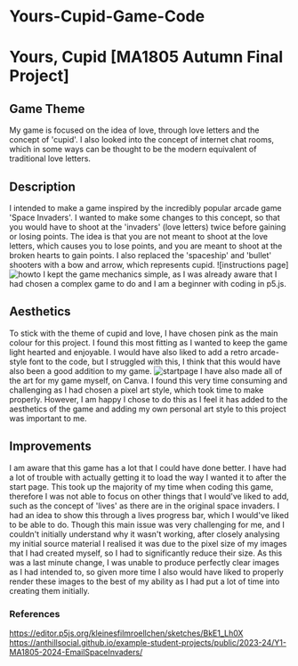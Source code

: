 # Yours-Cupid-Game-Code
# Yours, Cupid [MA1805 Autumn Final Project] 
## Game Theme 
My game is focused on the idea of love, through love letters and the concept of 'cupid'. I also looked into the concept of internet chat rooms, which in some ways can be thought to be the modern equivalent of traditional love letters.
## Description 
I intended to make a game inspired by the incredibly popular arcade game 'Space Invaders'. I wanted to make some changes to this concept, so that you would have to shoot at the 'invaders' (love letters) twice before gaining or losing points. The idea is that you are not meant to shoot at the love letters, which causes you to lose points, and you are meant to shoot at the broken hearts to gain points. I also replaced the 'spaceship' and 'bullet' shooters with a bow and arrow, which represents cupid. 
![instructions page]![howto](https://github.com/user-attachments/assets/8f9917a1-f8a6-4790-81ad-09df868bc936)
I kept the game mechanics simple, as I was already aware that I had chosen a complex game to do and I am a beginner with coding in p5.js. 
## Aesthetics
To stick with the theme of cupid and love, I have chosen pink as the main colour for this project. I found this most fitting as I wanted to keep the game light hearted and enjoyable.
I would have also liked to add a retro arcade-style font to the code, but I struggled with this, I think that this would have also been a good addition to my game. 
![startpage](https://github.com/user-attachments/assets/13085d2a-5eab-4936-9291-9a74b5eca6b1)
I have also made all of the art for my game myself, on Canva. I found this very time consuming and challenging as I had chosen a pixel art style, which took time to make properly. However, I am happy I chose to do this as I feel it has added to the aesthetics of the game and adding my own personal art style to this project was important to me. 
## Improvements
I am aware that this game has a lot that I could have done better. I have had a lot of trouble with actually getting it to load the way I wanted it to after the start page. This took up the majority of my time when coding this game, therefore I was not able to focus on other things that I would've liked to add, such as the concept of 'lives' as there are in the original space invaders. I had an idea to show this through a lives progress bar, which I would've liked to be able to do. 
Though this main issue was very challenging for me, and I couldn't initially understand why it wasn't working, after closely analysing my initial source material I realised it was due to the pixel size of my images that I had created myself, so I had to significantly reduce their size. As this was a last minute change, I was unable to produce perfectly clear images as I had intended to, so given more time I also would have liked to properly render these images to the best of my ability as I had put a lot of time into creating them initially.
### References
https://editor.p5js.org/kleinesfilmroellchen/sketches/BkE1_Lh0X
https://anthillsocial.github.io/example-student-projects/public/2023-24/Y1-MA1805-2024-EmailSpaceInvaders/
